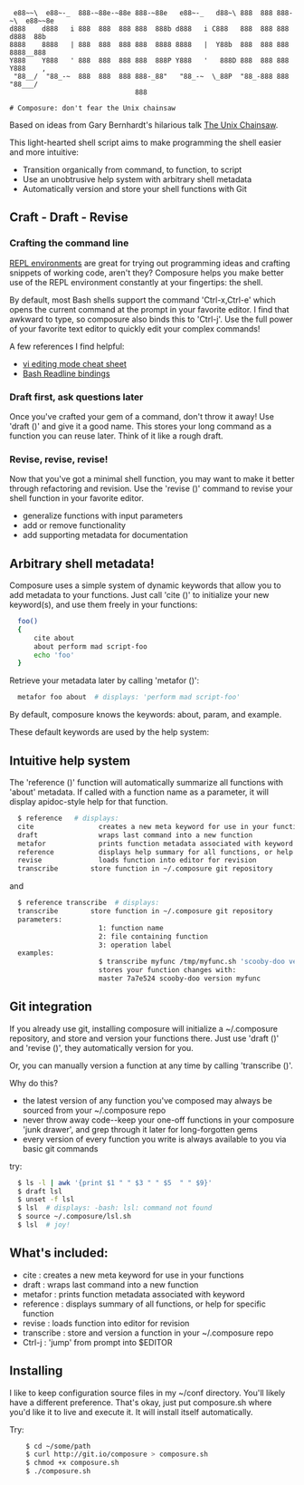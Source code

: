 
     e88~~\  e88~-_  888-~88e-~88e 888-~88e   e88~-_   d88~\ 888  888 888-~\  e88~~8e
    d888    d888   i 888  888  888 888  888b d888   i C888   888  888 888    d888  88b
    8888    8888   | 888  888  888 888  8888 8888   |  Y88b  888  888 888    8888__888
    Y888    Y888   ' 888  888  888 888  888P Y888   '   888D 888  888 888    Y888    ,
     "88__/  "88_-~  888  888  888 888-_88"   "88_-~  \_88P  "88_-888 888     "88___/
                                   888

    # Composure: don't fear the Unix chainsaw

Based on ideas from Gary Bernhardt's hilarious talk [The Unix
Chainsaw](http://www.confreaks.com/videos/615-cascadiaruby2011-the-unix-chainsaw).

This light-hearted shell script aims to make programming the shell easier and
more intuitive:

* Transition organically from command, to function, to script
* Use an unobtrusive help system with arbitrary shell metadata
* Automatically version and store your shell functions with Git

## Craft - Draft - Revise

### Crafting the command line

[REPL environments](http://repl.it) are great for trying out programming ideas
and crafting snippets of working code, aren't they? Composure helps you make
better use of the REPL environment constantly at your fingertips: the shell.

By default, most Bash shells support the command 'Ctrl-x,Ctrl-e' which opens
the current command at the prompt in your favorite editor. I find that awkward
to type, so composure also binds this to 'Ctrl-j'. Use the full power of your
favorite text editor to quickly edit your complex commands!

A few references I find helpful:

 * [vi editing mode cheat sheet](http://www.catonmat.net/download/bash-vi-editing-mode-cheat-sheet.txt)
 * [Bash Readline bindings](http://www.delorie.com/gnu/docs/bash/bashref_103.html)

### Draft first, ask questions later

Once you've crafted your gem of a command, don't throw it away! Use 'draft ()'
and give it a good name. This stores your long command as a function you can
reuse later. Think of it like a rough draft.

### Revise, revise, revise!

Now that you've got a minimal shell function, you may want to make it better
through refactoring and revision. Use the 'revise ()' command to revise your
shell function in your favorite editor.

 * generalize functions with input parameters
 * add or remove functionality
 * add supporting metadata for documentation

## Arbitrary shell metadata!

Composure uses a simple system of dynamic keywords that allow you to add
metadata to your functions. Just call 'cite ()' to initialize your new
keyword(s), and use them freely in your functions:

```bash
  foo()
  {
      cite about
      about perform mad script-foo
      echo 'foo'
  }
```

Retrieve your metadata later by calling 'metafor ()':

```bash
  metafor foo about  # displays: 'perform mad script-foo'
```

By default, composure knows the keywords: about, param, and example.

These default keywords are used by the help system:

## Intuitive help system

The 'reference ()' function will automatically summarize all functions with
'about' metadata. If called with a function name as a parameter, it will
display apidoc-style help for that function.

```bash
  $ reference   # displays:
  cite                creates a new meta keyword for use in your functions
  draft               wraps last command into a new function
  metafor             prints function metadata associated with keyword
  reference           displays help summary for all functions, or help for specific function
  revise              loads function into editor for revision
  transcribe        store function in ~/.composure git repository
```

and

```bash
  $ reference transcribe  # displays:
  transcribe        store function in ~/.composure git repository
  parameters:
                      1: function name
                      2: file containing function
                      3: operation label
  examples:
                      $ transcribe myfunc /tmp/myfunc.sh 'scooby-doo version'
                      stores your function changes with:
                      master 7a7e524 scooby-doo version myfunc
```

## Git integration

If you already use git, installing composure will initialize a ~/.composure
repository, and store and version your functions there. Just use 'draft ()' and
'revise ()', they automatically version for you.

Or, you can manually version a function at any time by calling 'transcribe ()'.

Why do this?

 * the latest version of any function you've composed may always be sourced from
   your ~/.composure repo
 * never throw away code--keep your one-off functions in your composure 'junk
   drawer', and grep through it later for long-forgotten gems
 * every version of every function you write is always
   available to you via basic git commands

try:

```bash
  $ ls -l | awk '{print $1 " " $3 " " $5  " " $9}'
  $ draft lsl
  $ unset -f lsl
  $ lsl  # displays: -bash: lsl: command not found
  $ source ~/.composure/lsl.sh
  $ lsl  # joy!
```

## What's included:

 * cite           : creates a new meta keyword for use in your functions
 * draft          : wraps last command into a new function
 * metafor        : prints function metadata associated with keyword
 * reference      : displays summary of all functions, or help for specific function
 * revise         : loads function into editor for revision
 * transcribe   : store and version a function in your ~/.composure repo
 * Ctrl-j         : 'jump' from prompt into $EDITOR

## Installing

I like to keep configuration source files in my ~/conf directory. You'll likely
have a different preference. That's okay, just put composure.sh where you'd
like it to live and execute it. It will install itself automatically.

Try:

```bash
    $ cd ~/some/path
    $ curl http://git.io/composure > composure.sh
    $ chmod +x composure.sh
    $ ./composure.sh
```
